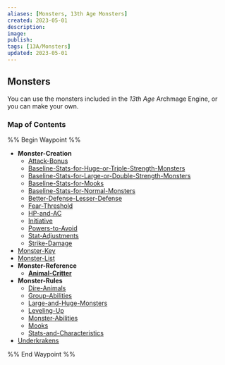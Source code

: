 ```yaml
---
aliases: [Monsters, 13th Age Monsters]
created: 2023-05-01
description: 
image: 
publish: 
tags: [13A/Monsters]
updated: 2023-05-01
---
```

## Monsters
You can use the monsters included in the *13th* *Age* Archmage Engine, or you can make your own.

### Map of Contents

%% Begin Waypoint %%
- **Monster-Creation**
	- [Attack-Bonus](./Monster-Creation/Attack-Bonus.md)
	- [Baseline-Stats-for-Huge-or-Triple-Strength-Monsters](./Monster-Creation/Baseline-Stats-for-Huge-or-Triple-Strength-Monsters.md)
	- [Baseline-Stats-for-Large-or-Double-Strength-Monsters](./Monster-Creation/Baseline-Stats-for-Large-or-Double-Strength-Monsters.md)
	- [Baseline-Stats-for-Mooks](./Monster-Creation/Baseline-Stats-for-Mooks.md)
	- [Baseline-Stats-for-Normal-Monsters](./Monster-Creation/Baseline-Stats-for-Normal-Monsters.md)
	- [Better-Defense-Lesser-Defense](./Monster-Creation/Better-Defense-Lesser-Defense.md)
	- [Fear-Threshold](./Monster-Creation/Fear-Threshold.md)
	- [HP-and-AC](./Monster-Creation/HP-and-AC.md)
	- [Initiative](./Monster-Creation/Initiative.md)
	- [Powers-to-Avoid](./Monster-Creation/Powers-to-Avoid.md)
	- [Stat-Adjustments](./Monster-Creation/Stat-Adjustments.md)
	- [Strike-Damage](./Monster-Creation/Strike-Damage.md)
- [Monster-Key](./Monster-Key.md)
- [Monster-List](./Monster-List.md)
- **Monster-Reference**
	- **[Animal-Critter](./Monster-Reference/Animal-Critter/Animal-Critter.md)**
- **Monster-Rules**
	- [Dire-Animals](./Monster-Rules/Dire-Animals.md)
	- [Group-Abilities](./Monster-Rules/Group-Abilities.md)
	- [Large-and-Huge-Monsters](./Monster-Rules/Large-and-Huge-Monsters.md)
	- [Leveling-Up](./Monster-Rules/Leveling-Up.md)
	- [Monster-Abilities](./Monster-Rules/Monster-Abilities.md)
	- [Mooks](./Monster-Rules/Mooks.md)
	- [Stats-and-Characteristics](./Monster-Rules/Stats-and-Characteristics.md)
- [Underkrakens](./Underkrakens.md)

%% End Waypoint %%
